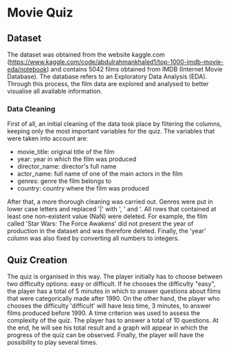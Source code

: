 # Movie Quiz

## Dataset
The dataset was obtained from the website kaggle.com (https://www.kaggle.com/code/abdulrahmankhaled1/top-1000-imdb-movie-eda/notebook) and contains 5042 films obtained from IMDB (Internet Movie Database). 
The database refers to an Exploratory Data Analysis (EDA). Through this process, the film data are explored and analysed to better visualise all available information.

### Data Cleaning
First of all, an initial cleaning of the data took place by filtering the columns, keeping only the most important variables for the quiz. The variables that were taken into account are:
- movie_title: original title of the film
- year: year in which the film was produced
- director_name: director's full name
- actor_name: full name of one of the main actors in the film
- genres: genre the film belongs to	
- country: country where the film was produced

After that, a more thorough cleaning was carried out. Genres were put in lower case letters and replaced '|' with ', ' and '. All rows that contained at least one non-existent value (NaN) were deleted. For example, the film called 'Star Wars: The Force Awakens' did not present the year of production in the dataset and was therefore deleted. Finally, the 'year' column was also fixed by converting all numbers to integers.

## Quiz Creation
The quiz is organised in this way. The player initially has to choose between two difficulty options: easy or difficult. If he chooses the difficulty "easy", the player has a total of 5 minutes in which to answer questions about films that were categorically made after 1990. On the other hand, the player who chooses the difficulty 'difficult' will have less time, 3 minutes, to answer films produced before 1990. A time criterion was used to assess the complexity of the quiz.
The player has to answer a total of 10 questions.
At the end, he will see his total result and a graph will appear in which the progress of the quiz can be observed. Finally, the player will have the possibility to play several times.
